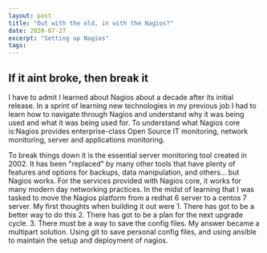 ```yaml
---
layout: post
title: "Out with the old, in with the Nagios?"
date: 2020-07-27
excerpt: "Setting up Nagios"
tags:
---
```

## If it aint broke, then break it

I have to admit I learned about Nagios about a decade after its initial release. In a sprint of learning new technologies in my previous job I had to learn how to navigate through Nagios and understand why it was being used and what it was being used for.
To understand what Nagios core is:Nagios provides enterprise-class Open Source IT monitoring, network monitoring, server and applications monitoring.

To break things down it is the essential server monitoring tool created in 2002. It has been "replaced" by many other tools that have plenty of features and options for backups, data manipulation, and others... but Nagios works. For the services provided with Nagios core, it works for many modern day networking practices.
In the midst of learning that I was tasked to move the Nagios platform from a redhat 6 server to a centos 7 server. My first thoughts when building it out were 1. There has got to be a better way to do this 2. There has got to be a plan for the next upgrade cycle. 3. There must be a way to save the config files. My answer became a multipart solution. Using git to save personal config files, and using ansible to maintain the setup and deployment of nagios.
